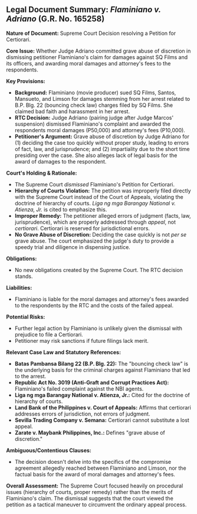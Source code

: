## Legal Document Summary: *Flaminiano v. Adriano* (G.R. No. 165258)

**Nature of Document:** Supreme Court Decision resolving a Petition for Certiorari.

**Core Issue:** Whether Judge Adriano committed grave abuse of discretion in dismissing petitioner Flaminiano's claim for damages against SQ Films and its officers, and awarding moral damages and attorney's fees to the respondents.

**Key Provisions:**

*   **Background:** Flaminiano (movie producer) sued SQ Films, Santos, Mansueto, and Limson for damages stemming from her arrest related to B.P. Blg. 22 (bouncing check law) charges filed by SQ Films. She claimed bad faith and harassment in her arrest.
*   **RTC Decision:** Judge Adriano (pairing judge after Judge Marcos' suspension) dismissed Flaminiano's complaint and awarded the respondents moral damages (P50,000) and attorney's fees (P10,000).
*   **Petitioner's Argument:** Grave abuse of discretion by Judge Adriano for (1) deciding the case too quickly without proper study, leading to errors of fact, law, and jurisprudence; and (2) impartiality due to the short time presiding over the case. She also alleges lack of legal basis for the award of damages to the respondent.

**Court's Holding & Rationale:**

*   The Supreme Court *dismissed* Flaminiano's Petition for Certiorari.
*   **Hierarchy of Courts Violation:** The petition was improperly filed directly with the Supreme Court instead of the Court of Appeals, violating the doctrine of hierarchy of courts. *Liga ng mga Barangay National v. Atienza, Jr.* is cited to emphasize this.
*   **Improper Remedy:** The petitioner alleged errors of judgment (facts, law, jurisprudence), which are properly addressed through *appeal*, not *certiorari*. Certiorari is reserved for jurisdictional errors.
*   **No Grave Abuse of Discretion:** Deciding the case quickly is not *per se* grave abuse. The court emphasized the judge's duty to provide a speedy trial and diligence in dispensing justice.

**Obligations:**

*   No new obligations created by the Supreme Court. The RTC decision stands.

**Liabilities:**

*   Flaminiano is liable for the moral damages and attorney's fees awarded to the respondents by the RTC and the costs of the failed appeal.

**Potential Risks:**

*   Further legal action by Flaminiano is unlikely given the dismissal with prejudice to file a Certiorari.
*   Petitioner may risk sanctions if future filings lack merit.

**Relevant Case Law and Statutory References:**

*   **Batas Pambansa Bilang 22 (B.P. Blg. 22):**  The "bouncing check law" is the underlying basis for the criminal charges against Flaminiano that led to the arrest.
*   **Republic Act No. 3019 (Anti-Graft and Corrupt Practices Act):**  Flaminiano's failed complaint against the NBI agents.
*   **Liga ng mga Barangay National v. Atienza, Jr.:**  Cited for the doctrine of hierarchy of courts.
*   **Land Bank of the Philippines v. Court of Appeals:** Affirms that certiorari addresses errors of jurisdiction, not errors of judgment.
*   **Sevilla Trading Company v. Semana:** Certiorari cannot substitute a lost appeal.
*   **Zarate v. Maybank Philippines, Inc.:** Defines "grave abuse of discretion."

**Ambiguous/Contentious Clauses:**

*   The decision doesn't delve into the specifics of the compromise agreement allegedly reached between Flaminiano and Limson, nor the factual basis for the award of moral damages and attorney's fees.

**Overall Assessment:** The Supreme Court focused heavily on procedural issues (hierarchy of courts, proper remedy) rather than the merits of Flaminiano's claim. The dismissal suggests that the court viewed the petition as a tactical maneuver to circumvent the ordinary appeal process.
